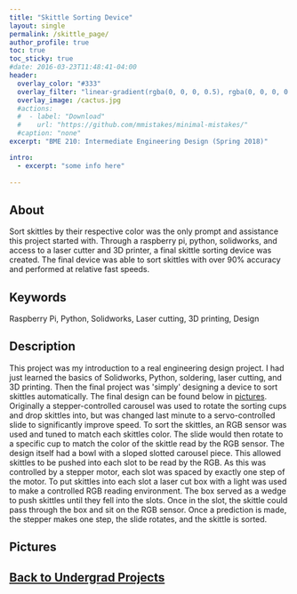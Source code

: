 ```yaml
---
title: "Skittle Sorting Device"
layout: single
permalink: /skittle_page/
author_profile: true
toc: true
toc_sticky: true
#date: 2016-03-23T11:48:41-04:00
header:
  overlay_color: "#333"
  overlay_filter: "linear-gradient(rgba(0, 0, 0, 0.5), rgba(0, 0, 0, 0.5))"
  overlay_image: /cactus.jpg
  #actions:
  #  - label: "Download"
  #    url: "https://github.com/mmistakes/minimal-mistakes/"
  #caption: "none"
excerpt: "BME 210: Intermediate Engineering Design (Spring 2018)"

intro: 
  - excerpt: "some info here"   
   
---
```


## About
Sort skittles by their respective color was the only prompt and assistance this project started with. Through a raspberry pi, python, solidworks, and access to a laser cutter and 3D printer, a final skittle sorting device was created. The final device was able to sort skittles with over 90% accuracy and performed at relative fast speeds. 

## Keywords
Raspberry Pi, Python, Solidworks, Laser cutting, 3D printing, Design

## Description
This project was my introduction to a real engineering design project. I had just learned the basics of Solidworks, Python, soldering, laser cutting, and 3D printing. Then the final project was 'simply' designing a device to sort skittles automatically. The final design can be found below in [pictures](#pictures). Originally a stepper-controlled carousel was used to rotate the sorting cups and drop skittles into, but was changed last minute to a servo-controlled slide to significantly improve speed. To sort the skittles, an RGB sensor was used and tuned to match each skittles color. The slide would then rotate to a specific cup to match the color of the skittle read by the RGB sensor. The design itself had a bowl with a sloped slotted carousel piece. This allowed skittles to be pushed into each slot to be read by the RGB. As this was controlled by a stepper motor, each slot was spaced by exactly one step of the motor. To put skittles into each slot a laser cut box with a light was used to make a controlled RGB reading environment. The box served as a wedge to push skittles until they fell into the slots. Once in the slot, the skittle could pass through the box and sit on the RGB sensor. Once a prediction is made, the stepper makes one step, the slide rotates, and the skittle is sorted.

## Pictures
<object data="{{ site.url }}{{ site.baseurl }}/_pages/undergrad/skittlesorter/sorterpics.pdf" width="1000" height="1000" type='application/pdf'></object>
## [Back to Undergrad Projects](/undergrad_projects/)
